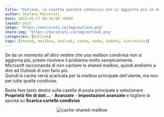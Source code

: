 ```yaml
---
title: "Outlook, la casetta postale condivisa non si aggiorna più in modalità cache"
author: Stefano Marzorati
date: 2023-01-27 08:30:00 +0200
layout: post
image: 'https://marzorati.co/img/outlook.png'
share-img: 'https://marzorati.co/img/outlook.png'
categories: [Outlook]
tags: [shared, mailbox, outlook, cache, mode, update, sincronizza]
---
```

Se da un momento all'altro vedete che una mailbox condivisa non si aggiorna più, potete risolvere il problema molto semplicemente.   
Microsoft raccomanda di non cachare le shared mailbox, quindi andremo a dire ad Outlook di non farlo più.   
Quindi la cache verrà scaricata per la mailbox principale dell'utente, ma non per tutte quelle condivise.   

Basta fare tasto destro sulla casella di posta principale e selezionare **Proprietà file di dati...** - **Avanzate** - **Impostazioni avanzate** e togliere la spunta su **Scarica cartelle condivise**   

<center><img src="https://marzorati.co/img/post/shared_mailbox.png" alt="cache-shared-mailbox"></center>

